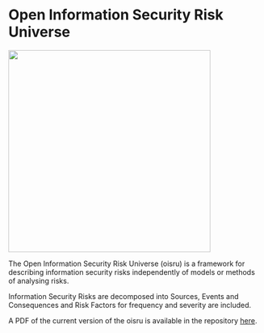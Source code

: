 # Open Information Security Risk Universe

<img src="cover.jpg" width=400 align="middle">

The Open Information Security Risk Universe (oisru) is a framework for describing information security risks independently of models or methods of analysing risks.

Information Security Risks are decomposed into Sources, Events and Consequences and Risk Factors for frequency and severity are included.

A PDF of the current version of the oisru is available in the repository [here](https://github.com/oracuk/oisru/blob/master/oisru.pdf).
